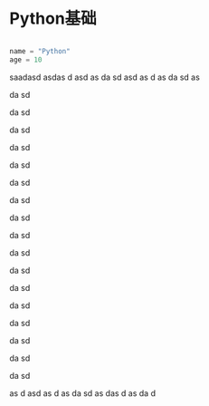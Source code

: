 # Python基础

```python

name = "Python"
age = 10
```

saadasd
asdas
d
asd
as
da
sd
asd
as
d
as
da
sd
as

da
sd

da
sd

da
sd

da
sd

da
sd

da
sd

da
sd

da
sd

da
sd

da
sd

da
sd

da
sd

da
sd

da
sd

da
sd

da
sd

da
sd

as
d
asd
as
d
as
da
sd
as
das
d
as
da
d
